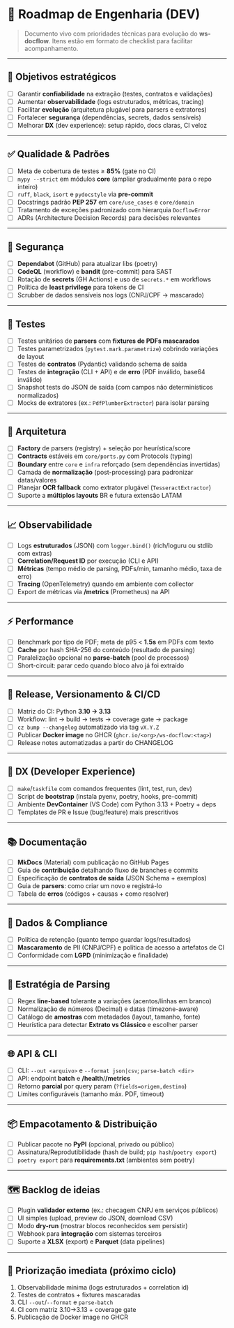 # 🧭 Roadmap de Engenharia (DEV)

> Documento vivo com prioridades técnicas para evolução do
> **ws-docflow**. Itens estão em formato de checklist para facilitar
> acompanhamento.

------------------------------------------------------------------------

## 🎯 Objetivos estratégicos

-   [ ] Garantir **confiabilidade** na extração (testes, contratos e
    validações)
-   [ ] Aumentar **observabilidade** (logs estruturados, métricas,
    tracing)
-   [ ] Facilitar **evolução** (arquitetura plugável para parsers e
    extratores)
-   [ ] Fortalecer **segurança** (dependências, secrets, dados
    sensíveis)
-   [ ] Melhorar **DX** (dev experience): setup rápido, docs claras, CI
    veloz

------------------------------------------------------------------------

## ✅ Qualidade & Padrões

-   [ ] Meta de cobertura de testes ≥ **85%** (gate no CI)
-   [ ] `mypy --strict` em módulos **core** (ampliar gradualmente para o
    repo inteiro)
-   [ ] `ruff`, `black`, `isort` e `pydocstyle` via **pre-commit**
-   [ ] Docstrings padrão **PEP 257** em `core/use_cases` e
    `core/domain`
-   [ ] Tratamento de exceções padronizado com hierarquia `DocflowError`
-   [ ] ADRs (Architecture Decision Records) para decisões relevantes

------------------------------------------------------------------------

## 🔐 Segurança

-   [ ] **Dependabot** (GitHub) para atualizar libs (poetry)
-   [ ] **CodeQL** (workflow) e **bandit** (pre-commit) para SAST
-   [ ] Rotação de **secrets** (GH Actions) e uso de `secrets.*` em
    workflows
-   [ ] Política de **least privilege** para tokens de CI
-   [ ] Scrubber de dados sensíveis nos logs (CNPJ/CPF → mascarado)

------------------------------------------------------------------------

## 🧪 Testes

-   [ ] Testes unitários de **parsers** com **fixtures de PDFs
    mascarados**
-   [ ] Testes parametrizados (`pytest.mark.parametrize`) cobrindo
    variações de layout
-   [ ] Testes de **contratos** (Pydantic) validando schema de saída
-   [ ] Testes de **integração** (CLI + API) e de **erro** (PDF
    inválido, base64 inválido)
-   [ ] Snapshot tests do JSON de saída (com campos não determinísticos
    normalizados)
-   [ ] Mocks de extratores (ex.: `PdfPlumberExtractor`) para isolar
    parsing

------------------------------------------------------------------------

## 🧱 Arquitetura

-   [ ] **Factory** de parsers (registry) + seleção por heurística/score
-   [ ] **Contracts** estáveis em `core/ports.py` com Protocols (typing)
-   [ ] **Boundary** entre `core` e `infra` reforçado (sem dependências
    invertidas)
-   [ ] Camada de **normalização** (post-processing) para padronizar
    datas/valores
-   [ ] Planejar **OCR fallback** como extrator plugável
    (`TesseractExtractor`)
-   [ ] Suporte a **múltiplos layouts** BR e futura extensão LATAM

------------------------------------------------------------------------

## 📈 Observabilidade

-   [ ] Logs **estruturados** (JSON) com `logger.bind()` (rich/loguru ou
    stdlib com extras)
-   [ ] **Correlation/Request ID** por execução (CLI e API)
-   [ ] **Métricas** (tempo médio de parsing, PDFs/min, tamanho médio,
    taxa de erro)
-   [ ] **Tracing** (OpenTelemetry) quando em ambiente com collector
-   [ ] Export de métricas via **/metrics** (Prometheus) na API

------------------------------------------------------------------------

## ⚡ Performance

-   [ ] Benchmark por tipo de PDF; meta de p95 \< **1.5s** em PDFs com
    texto
-   [ ] **Cache** por hash SHA-256 do conteúdo (resultado de parsing)
-   [ ] Paralelização opcional no **parse-batch** (pool de processos)
-   [ ] Short-circuit: parar cedo quando bloco alvo já foi extraído

------------------------------------------------------------------------

## 🚢 Release, Versionamento & CI/CD

-   [ ] Matriz do CI: Python **3.10 → 3.13**
-   [ ] Workflow: lint → build → tests → coverage gate → package
-   [ ] `cz bump --changelog` automatizado via tag `vX.Y.Z`
-   [ ] Publicar **Docker image** no GHCR
    (`ghcr.io/<org>/ws-docflow:<tag>`)
-   [ ] Release notes automatizadas a partir do CHANGELOG

------------------------------------------------------------------------

## 🧰 DX (Developer Experience)

-   [ ] `make`/`taskfile` com comandos frequentes (lint, test, run, dev)
-   [ ] Script de **bootstrap** (instala pyenv, poetry, hooks,
    pre-commit)
-   [ ] Ambiente **DevContainer** (VS Code) com Python 3.13 + Poetry +
    deps
-   [ ] Templates de PR e Issue (bug/feature) mais prescritivos

------------------------------------------------------------------------

## 📚 Documentação

-   [ ] **MkDocs** (Material) com publicação no GitHub Pages
-   [ ] Guia de **contribuição** detalhando fluxo de branches e commits
-   [ ] Especificação de **contratos de saída** (JSON Schema + exemplos)
-   [ ] Guia de **parsers**: como criar um novo e registrá-lo
-   [ ] Tabela de **erros** (códigos + causas + como resolver)

------------------------------------------------------------------------

## 🧾 Dados & Compliance

-   [ ] Política de retenção (quanto tempo guardar logs/resultados)
-   [ ] **Mascaramento** de PII (CNPJ/CPF) e política de acesso a
    artefatos de CI
-   [ ] Conformidade com **LGPD** (minimização e finalidade)

------------------------------------------------------------------------

## 🔎 Estratégia de Parsing

-   [ ] Regex **line-based** tolerante a variações (acentos/linhas em
    branco)
-   [ ] Normalização de números (Decimal) e datas (timezone-aware)
-   [ ] Catálogo de **amostras** com metadados (layout, tamanho, fonte)
-   [ ] Heurística para detectar **Extrato vs Clássico** e escolher
    parser

------------------------------------------------------------------------

## 🌐 API & CLI

-   [ ] CLI: `--out <arquivo>` e `--format json|csv`;
    `parse-batch <dir>`
-   [ ] API: endpoint **batch** e **/health**/**/metrics**
-   [ ] Retorno **parcial** por query param (`?fields=origem,destino`)
-   [ ] Limites configuráveis (tamanho máx. PDF, timeout)

------------------------------------------------------------------------

## 📦 Empacotamento & Distribuição

-   [ ] Publicar pacote no **PyPI** (opcional, privado ou público)
-   [ ] Assinatura/Reprodutibilidade (hash de build;
    `pip hash`/`poetry export`)
-   [ ] `poetry export` para **requirements.txt** (ambientes sem poetry)

------------------------------------------------------------------------

## 🗺️ Backlog de ideias

-   [ ] Plugin **validador externo** (ex.: checagem CNPJ em serviços
    públicos)
-   [ ] UI simples (upload, preview do JSON, download CSV)
-   [ ] Modo **dry-run** (mostrar blocos reconhecidos sem persistir)
-   [ ] Webhook para **integração** com sistemas terceiros
-   [ ] Suporte a **XLSX** (export) e **Parquet** (data pipelines)

------------------------------------------------------------------------

## 📌 Priorização imediata (próximo ciclo)

1)  Observabilidade mínima (logs estruturados + correlation id)
2)  Testes de contratos + fixtures mascaradas
3)  CLI `--out`/`--format` e `parse-batch`
4)  CI com matriz 3.10→3.13 + coverage gate
5)  Publicação de Docker image no GHCR

